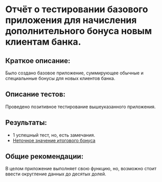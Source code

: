 # Отчёт о тестировании базового приложения для начисления дополнительного бонуса новым клиентам банка.

## Краткое описание:

Было создано базовое приложение, суммирующее обычные и специальнные бонусы для новых клиентов банка.

## Описание тестов:

Проведено позитивное тестирование вышеуказанного приложения.

## Результаты:
* 1 успешный тест, но, есть замечания.
* [Неточное значение итогового бонуса](https://github.com/HalinaHrekava/Precision/issues/1)

## Общие рекомендации:
В целом приложение выполняет свою функцию, но, возможно стоит ввести округление данных до десятых долей.
